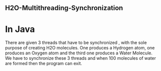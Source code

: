 ## H2O-Multithreading-Synchronization
# In Java
There are given 3 threads that have to be synchronized , with the sole purpose of creating H2O molecules.
One produces a Hydrogen atom, one produces an Oxygen atom and the third one produces a Water Molecule.
We have to synchronize these 3 threads and when 100 molecules of water are formed then the program can exit.
